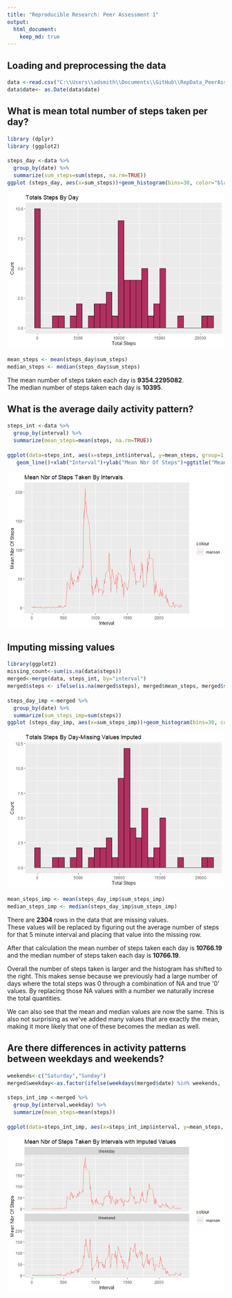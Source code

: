 ```yaml
---
title: "Reproducible Research: Peer Assessment 1"
output: 
  html_document:
    keep_md: true
---
```



## Loading and preprocessing the data


```r
data <-read.csv("C:\\Users\\adsmith\\Documents\\GitHub\\RepData_PeerAssessment1\\activity\\activity.csv", header= TRUE, sep=',')
data$date<- as.Date(data$date)
```


## What is mean total number of steps taken per day?

```r
library (dplyr)
library (ggplot2)

steps_day <-data %>% 
  group_by(date) %>%
  summarize(sum_steps=sum(steps, na.rm=TRUE))
ggplot (steps_day, aes(x=sum_steps))+geom_histogram(bins=30, color="black",fill="maroon")+ylab("Count")+xlab("Total Steps")+ggtitle("Totals Steps By Day")
```

![](PA1_template_files/figure-html/unnamed-chunk-2-1.png)<!-- -->

```r
mean_steps <- mean(steps_day$sum_steps)
median_steps <- median(steps_day$sum_steps)
```

The mean number of steps taken each day is **9354.2295082**.  
The median number of steps taken each day is **10395**.  


## What is the average daily activity pattern?


```r
steps_int <-data %>% 
  group_by(interval) %>%
  summarize(mean_steps=mean(steps, na.rm=TRUE))

ggplot(data=steps_int, aes(x=steps_int$interval, y=mean_steps, group=1, color="maroon")) +
   geom_line()+xlab("Interval")+ylab("Mean Nbr Of Steps")+ggtitle("Mean Nbr of Steps Taken By Intervals")
```

![](PA1_template_files/figure-html/unnamed-chunk-3-1.png)<!-- -->
  
## Imputing missing values  


```r
library(ggplot2)
missing_count<-sum(is.na(data$steps))
merged<-merge(data, steps_int, by="interval")
merged$steps <- ifelse(is.na(merged$steps), merged$mean_steps, merged$steps)

steps_day_imp <-merged %>% 
  group_by(date) %>%
  summarize(sum_steps_imp=sum(steps))
ggplot (steps_day_imp, aes(x=sum_steps_imp))+geom_histogram(bins=30, color="black",fill="maroon")+ylab("Count")+xlab("Total Steps")+ggtitle("Totals Steps By Day-Missing Values Imputed")
```

![](PA1_template_files/figure-html/unnamed-chunk-4-1.png)<!-- -->

```r
mean_steps_imp <- mean(steps_day_imp$sum_steps_imp)
median_steps_imp <- median(steps_day_imp$sum_steps_imp)
```

There are **2304** rows in the data that are missing values.  
These values will be replaced by figuring out the average number of steps for that 5 minute interval and placing that value into the missing row. 

After that calculation the mean number of steps taken each day is **10766.19** and the median number of steps taken each day is **10766.19**.  

Overall the number of steps taken is larger and the histogram has shifted to the right. This makes sense because we previously had a large number of days where the total steps was 0 through a combination of NA and true '0' values. By replacing those NA values with a number we naturally increse the total quantities.   

We can also see that the mean and median values are now the same. This is also not surprising as we've added many values that are exactly the mean, making it more likely that one of these becomes the median as well.   


## Are there differences in activity patterns between weekdays and weekends?

```r
weekends<-c("Saturday","Sunday")
merged$weekday<-as.factor(ifelse(weekdays(merged$date) %in% weekends, 'Weekend','Weekday'))

steps_int_imp <-merged %>% 
  group_by(interval,weekday) %>%
  summarize(mean_steps=mean(steps))

ggplot(data=steps_int_imp, aes(x=steps_int_imp$interval, y=mean_steps, group=1, color="maroon")) + geom_line()+xlab("Interval")+ylab("Mean Nbr Of Steps")+ggtitle("Mean Nbr of Steps Taken By Intervals with Imputed Values")+facet_wrap(~weekday, ncol=1)
```

![](PA1_template_files/figure-html/unnamed-chunk-5-1.png)<!-- -->

